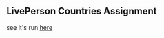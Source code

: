 
## LivePerson Countries Assignment
see it's run [here](https://sagi770.github.io/liveperson-assessment/)

